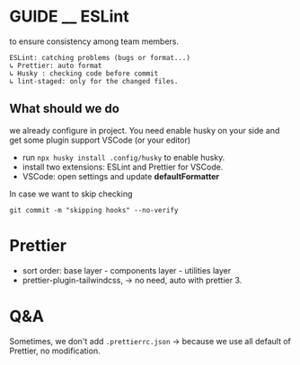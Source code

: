 # GUIDE \_\_ ESLint

to ensure consistency among team members.

```
ESLint: catching problems (bugs or format...)
↳ Prettier: auto format
↳ Husky : checking code before commit
↳ lint-staged: only for the changed files.
```

## What should we do

we already configure in project.
You need enable husky on your side and get some plugin support VSCode (or your editor)

- run `npx husky install .config/husky` to enable husky.
- install two extensions: ESLint and Prettier for VSCode.
- VSCode: open settings and update **defaultFormatter**

In case we want to skip checking

```
git commit -m "skipping hooks" --no-verify
```

# Prettier

- sort order: base layer - components layer - utilities layer
- prettier-plugin-tailwindcss, → no need, auto with prettier 3.

# Q&A

Sometimes, we don't add `.prettierrc.json`
→ because we use all default of Prettier, no modification.
